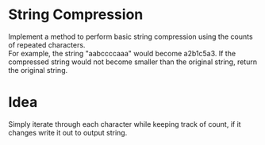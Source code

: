 # String Compression  
Implement a method to perform basic string compression using the counts of repeated characters.  
For example, the string "aabccccaaa" would become a2b1c5a3. If the compressed string would not become smaller than the original string, return the original string.  

# Idea  
Simply iterate through each character while keeping track of count, if it changes write it out to output string.  

